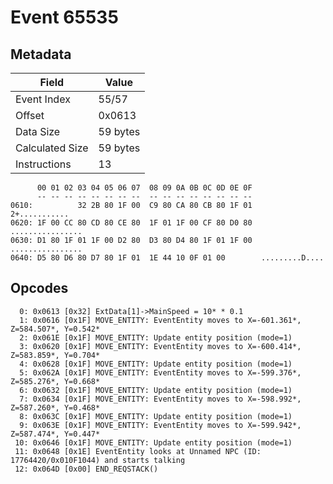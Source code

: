 # Event 65535

## Metadata

| Field           | Value    |
|-----------------|----------|
| Event Index     | 55/57    |
| Offset          | 0x0613   |
| Data Size       | 59 bytes |
| Calculated Size | 59 bytes |
| Instructions    | 13       |

```
      00 01 02 03 04 05 06 07  08 09 0A 0B 0C 0D 0E 0F
      -- -- -- -- -- -- -- --  -- -- -- -- -- -- -- --
0610:          32 2B 80 1F 00  C9 80 CA 80 CB 80 1F 01     2+...........
0620: 1F 00 CC 80 CD 80 CE 80  1F 01 1F 00 CF 80 D0 80  ................
0630: D1 80 1F 01 1F 00 D2 80  D3 80 D4 80 1F 01 1F 00  ................
0640: D5 80 D6 80 D7 80 1F 01  1E 44 10 0F 01 00        .........D....  
```

## Opcodes

```
  0: 0x0613 [0x32] ExtData[1]->MainSpeed = 10* * 0.1
  1: 0x0616 [0x1F] MOVE_ENTITY: EventEntity moves to X=-601.361*, Z=584.507*, Y=0.542*
  2: 0x061E [0x1F] MOVE_ENTITY: Update entity position (mode=1)
  3: 0x0620 [0x1F] MOVE_ENTITY: EventEntity moves to X=-600.414*, Z=583.859*, Y=0.704*
  4: 0x0628 [0x1F] MOVE_ENTITY: Update entity position (mode=1)
  5: 0x062A [0x1F] MOVE_ENTITY: EventEntity moves to X=-599.376*, Z=585.276*, Y=0.668*
  6: 0x0632 [0x1F] MOVE_ENTITY: Update entity position (mode=1)
  7: 0x0634 [0x1F] MOVE_ENTITY: EventEntity moves to X=-598.992*, Z=587.260*, Y=0.468*
  8: 0x063C [0x1F] MOVE_ENTITY: Update entity position (mode=1)
  9: 0x063E [0x1F] MOVE_ENTITY: EventEntity moves to X=-599.942*, Z=587.474*, Y=0.447*
 10: 0x0646 [0x1F] MOVE_ENTITY: Update entity position (mode=1)
 11: 0x0648 [0x1E] EventEntity looks at Unnamed NPC (ID: 17764420/0x010F1044) and starts talking
 12: 0x064D [0x00] END_REQSTACK()
```
